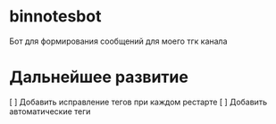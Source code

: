 # binnotesbot
Бот для формирования сообщений для моего тгк канала

# Дальнейшее развитие

[ ] Добавить исправление тегов при каждом рестарте
[ ] Добавить автоматические теги
